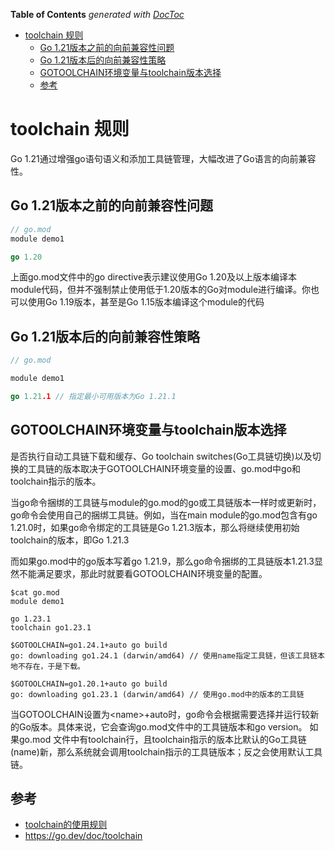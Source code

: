 <!-- START doctoc generated TOC please keep comment here to allow auto update -->
<!-- DON'T EDIT THIS SECTION, INSTEAD RE-RUN doctoc TO UPDATE -->
**Table of Contents**  *generated with [DocToc](https://github.com/thlorenz/doctoc)*

- [toolchain 规则](#toolchain-%E8%A7%84%E5%88%99)
  - [Go 1.21版本之前的向前兼容性问题](#go-121%E7%89%88%E6%9C%AC%E4%B9%8B%E5%89%8D%E7%9A%84%E5%90%91%E5%89%8D%E5%85%BC%E5%AE%B9%E6%80%A7%E9%97%AE%E9%A2%98)
  - [Go 1.21版本后的向前兼容性策略](#go-121%E7%89%88%E6%9C%AC%E5%90%8E%E7%9A%84%E5%90%91%E5%89%8D%E5%85%BC%E5%AE%B9%E6%80%A7%E7%AD%96%E7%95%A5)
  - [GOTOOLCHAIN环境变量与toolchain版本选择](#gotoolchain%E7%8E%AF%E5%A2%83%E5%8F%98%E9%87%8F%E4%B8%8Etoolchain%E7%89%88%E6%9C%AC%E9%80%89%E6%8B%A9)
  - [参考](#%E5%8F%82%E8%80%83)

<!-- END doctoc generated TOC please keep comment here to allow auto update -->

# toolchain 规则

Go 1.21通过增强go语句语义和添加工具链管理，大幅改进了Go语言的向前兼容性。

## Go 1.21版本之前的向前兼容性问题

```go
// go.mod
module demo1

go 1.20

```

上面go.mod文件中的go directive表示建议使用Go 1.20及以上版本编译本module代码，但并不强制禁止使用低于1.20版本的Go对module进行编译。你也可以使用Go 1.19版本，甚至是Go 1.15版本编译这个module的代码


## Go 1.21版本后的向前兼容性策略

```go
// go.mod

module demo1

go 1.21.1 // 指定最小可用版本为Go 1.21.1
```


## GOTOOLCHAIN环境变量与toolchain版本选择


是否执行自动工具链下载和缓存、Go toolchain switches(Go工具链切换)以及切换的工具链的版本取决于GOTOOLCHAIN环境变量的设置、go.mod中go和toolchain指示的版本。

当go命令捆绑的工具链与module的go.mod的go或工具链版本一样时或更新时，go命令会使用自己的捆绑工具链。例如，当在main module的go.mod包含有go 1.21.0时，如果go命令绑定的工具链是Go 1.21.3版本，那么将继续使用初始toolchain的版本，即Go 1.21.3


而如果go.mod中的go版本写着go 1.21.9，那么go命令捆绑的工具链版本1.21.3显然不能满足要求，那此时就要看GOTOOLCHAIN环境变量的配置。


```shell
$cat go.mod
module demo1

go 1.23.1
toolchain go1.23.1 

$GOTOOLCHAIN=go1.24.1+auto go build
go: downloading go1.24.1 (darwin/amd64) // 使用name指定工具链，但该工具链本地不存在，于是下载。

$GOTOOLCHAIN=go1.20.1+auto go build
go: downloading go1.23.1 (darwin/amd64) // 使用go.mod中的版本的工具链
```

当GOTOOLCHAIN设置为\<name>+auto时，go命令会根据需要选择并运行较新的Go版本。具体来说，它会查询go.mod文件中的工具链版本和go version。
如果go.mod 文件中有toolchain行，且toolchain指示的版本比默认的Go工具链(name)新，那么系统就会调用toolchain指示的工具链版本；反之会使用默认工具链。


## 参考

- [toolchain的使用规则](https://tonybai.com/2023/09/10/understand-go-forward-compatibility-and-toolchain-rule/)
- https://go.dev/doc/toolchain
